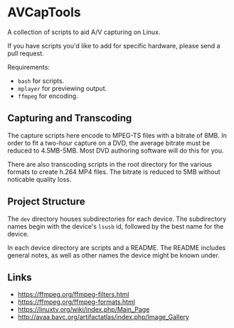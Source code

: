 # AVCapTools
A collection of scripts to aid A/V capturing on Linux.

If you have scripts you'd like to add for specific hardware, please send a pull request.

Requirements:
- `bash` for scripts.
- `mplayer` for previewing output.
- `ffmpeg` for encoding.

## Capturing and Transcoding
The capture scripts here encode to MPEG-TS files with a bitrate of 8MB. In order to fit a two-hour capture on a DVD, the average bitrate must be reduced to 4.5MB-5MB. Most DVD authoring software will do this for you.

There are also transcoding scripts in the root directory for the various formats to create h.264 MP4 files. The bitrate is reduced to 5MB without noticable quality loss.

## Project Structure
The `dev` directory houses subdirectories for each device.
The subdirectory names begin with the device's `lsusb` id, followed by the best name for the device.

In each device directory are scripts and a README.
The README includes general notes, as well as other names the device might be known under.

## Links
- https://ffmpeg.org/ffmpeg-filters.html
- https://ffmpeg.org/ffmpeg-formats.html
- https://linuxtv.org/wiki/index.php/Main_Page
- http://avaa.bavc.org/artifactatlas/index.php/Image_Gallery
